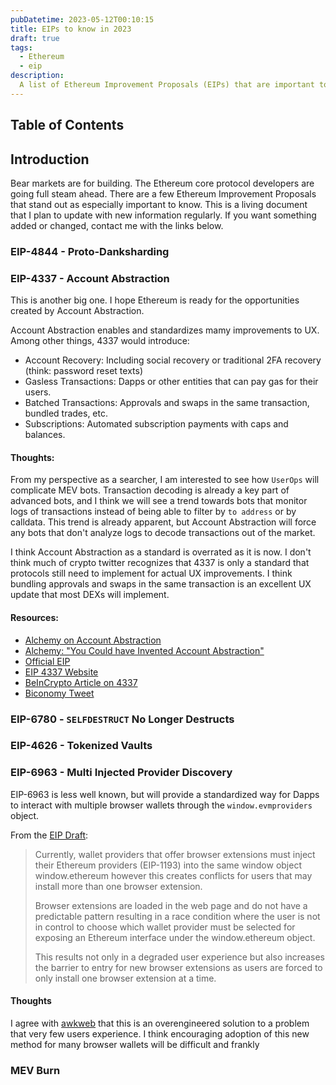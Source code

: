 ```yaml
---
pubDatetime: 2023-05-12T00:10:15
title: EIPs to know in 2023
draft: true
tags:
  - Ethereum
  - eip
description:
  A list of Ethereum Improvement Proposals (EIPs) that are important to know in 2023.
---
```


## Table of Contents

## Introduction
Bear markets are for building. The Ethereum core protocol developers are going full steam ahead. There are a few Ethereum Improvement Proposals that stand out as especially important to know. This is a living document that I plan to update with new information regularly. If you want something added or changed, contact me with the links below.

### EIP-4844 - Proto-Danksharding


### EIP-4337 - Account Abstraction
This is another big one. I hope Ethereum is ready for the opportunities created by Account Abstraction.

Account Abstraction enables and standardizes mamy improvements to UX. Among other things, 4337 would introduce:
 - Account Recovery: Including social recovery or traditional 2FA recovery (think: password reset texts)
 - Gasless Transactions: Dapps or other entities that can pay gas for their users.
 - Batched Transactions: Approvals and swaps in the same transaction, bundled trades, etc.
 - Subscriptions: Automated subscription payments with caps and balances.

#### Thoughts:
From my perspective as a searcher, I am interested to see how `UserOps` will complicate MEV bots. Transaction decoding is already a key part of advanced bots, and I think we will see a trend towards bots that monitor logs of transactions instead of being able to filter by `to address` or by calldata. This trend is already apparent, but Account Abstraction will force any bots that don't analyze logs to decode transactions out of the market.

I think Account Abstraction as a standard is overrated as it is now. I don't think much of crypto twitter recognizes that 4337 is only a standard that protocols still need to implement for actual UX improvements. I think bundling approvals and swaps in the same transaction is an excellent UX update that most DEXs will implement.

#### Resources:
 - [Alchemy on Account Abstraction](https://docs.alchemy.com/docs/account-abstraction-overview)
 - [Alchemy: "You Could have Invented Account Abstraction"](https://www.alchemy.com/blog/account-abstraction)
 - [Official EIP](https://eips.ethereum.org/EIPS/eip-4337)
 - [EIP 4337 Website](https://www.eip4337.com/)
 - [BeInCrypto Article on 4337](https://beincrypto.com/learn/erc-4337/)
 - [Biconomy Tweet](https://twitter.com/biconomy/status/1632678779511504896)


### EIP-6780 - `SELFDESTRUCT` No Longer Destructs

### EIP-4626 - Tokenized Vaults

### EIP-6963 - Multi Injected Provider Discovery
EIP-6963 is less well known, but will provide a standardized way for Dapps to interact with multiple browser wallets through the `window.evmproviders` object.

From the [EIP Draft](https://github.com/ethereum/EIPs/blob/0bdc6fcc7971b695bec7f4a0b1bd0d65cf64569c/EIPS/eip-6963.md): 
> Currently, wallet providers that offer browser extensions must inject their Ethereum providers (EIP-1193) into the same window object window.ethereum however this creates conflicts for users that may install more than one browser extension.
>
> Browser extensions are loaded in the web page and do not have a predictable pattern resulting in a race condition where the user is not in control to choose which wallet provider must be selected for exposing an Ethereum interface under the window.ethereum object.
>
> This results not only in a degraded user experience but also increases the barrier to entry for new browser extensions as users are forced to only install one browser extension at a time.

#### Thoughts
I agree with [awkweb](https://twitter.com/awkweb/status/1653151851657719810) that this is an overengineered solution to a problem that very few users experience. I think encouraging adoption of this new method for many browser wallets will be difficult and frankly 

### MEV Burn
